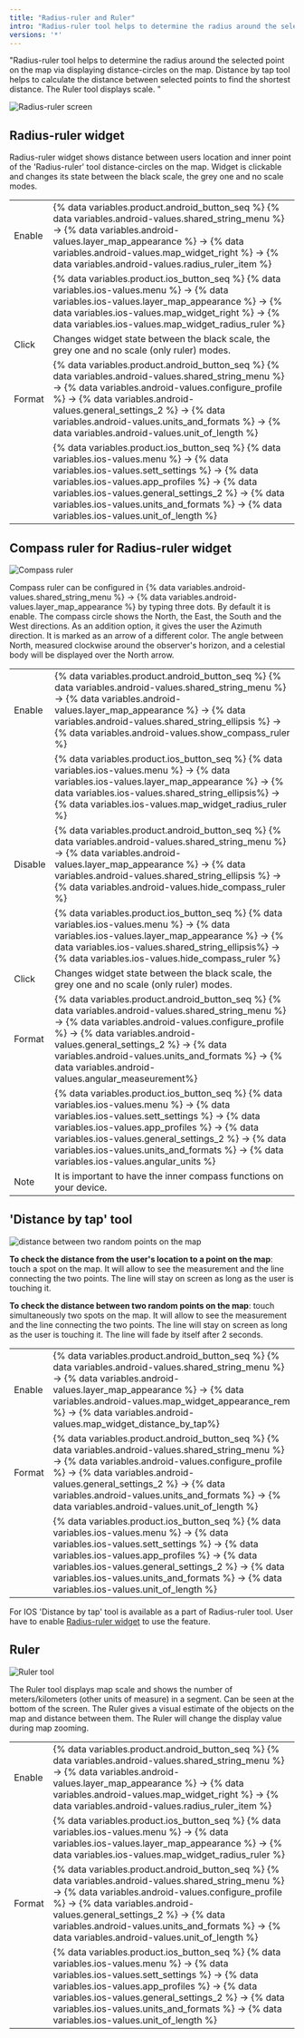 ```yaml
---
title: "Radius-ruler and Ruler"
intro: "Radius-ruler tool helps to determine the radius around the selected point on the map via displaying distance-circles on the map. The Ruler tool displays scale. "
versions: '*'
---
```

"Radius-ruler tool helps to determine the radius around the selected point on the map via displaying distance-circles on the map.
Distance by tap tool helps to calculate the distance between selected points to find the shortest distance. The Ruler tool displays scale. "

![Radius-ruler screen](/assets/images/widgets/radius_ruler_screen.png)

## Radius-ruler widget
Radius-ruler widget shows distance between users location and inner point of the 'Radius-ruler' tool distance-circles on the map. Widget is clickable and changes its state between the black scale, the grey one and no scale modes.

| | |
|------------|------------|
| Enable | {% data variables.product.android_button_seq %} {% data variables.android-values.shared_string_menu %} → {% data variables.android-values.layer_map_appearance %} → {% data variables.android-values.map_widget_right %} → {% data variables.android-values.radius_ruler_item %}   |
|  | {% data variables.product.ios_button_seq %} {% data variables.ios-values.menu %} → {% data variables.ios-values.layer_map_appearance %}   → {% data variables.ios-values.map_widget_right %} → {% data variables.ios-values.map_widget_radius_ruler %} |
| Click | Сhanges widget state between the black scale, the grey one and no scale (only ruler) modes. |
| Format | {% data variables.product.android_button_seq %} {% data variables.android-values.shared_string_menu %} → {% data variables.android-values.configure_profile %} → {% data variables.android-values.general_settings_2 %} → {% data variables.android-values.units_and_formats %} → {% data variables.android-values.unit_of_length %} |
|   | {% data variables.product.ios_button_seq %} {% data variables.ios-values.menu %} → {% data variables.ios-values.sett_settings %} → {% data variables.ios-values.app_profiles %} → {% data variables.ios-values.general_settings_2 %} → {% data variables.ios-values.units_and_formats %} → {% data variables.ios-values.unit_of_length %}   |

## Compass ruler for Radius-ruler widget

![Compass ruler](/assets/images/widgets/compass_ruler.png)

Compass ruler can be configured in {% data variables.android-values.shared_string_menu %} → {% data variables.android-values.layer_map_appearance %} by typing three dots. By default it is enable.
The compass circle shows the North, the East, the South and the West directions.
As an addition option, it gives the user the Azimuth direction. It is marked as an arrow of a different color. The angle between North, measured clockwise around the observer's horizon, and a celestial body will be displayed over the North arrow.

| | |
|------------|------------|
| Enable | {% data variables.product.android_button_seq %} {% data variables.android-values.shared_string_menu %} → {% data variables.android-values.layer_map_appearance %} → {% data variables.android-values.shared_string_ellipsis %} → {% data variables.android-values.show_compass_ruler %}   |
|  | {% data variables.product.ios_button_seq %} {% data variables.ios-values.menu %} → {% data variables.ios-values.layer_map_appearance %}   → {% data variables.ios-values.shared_string_ellipsis%} → {% data variables.ios-values.map_widget_radius_ruler %} |
| Disable  |  {% data variables.product.android_button_seq %} {% data variables.android-values.shared_string_menu %} → {% data variables.android-values.layer_map_appearance %} → {% data variables.android-values.shared_string_ellipsis %} → {% data variables.android-values.hide_compass_ruler %}  |
|   | {% data variables.product.ios_button_seq %} {% data variables.ios-values.menu %} → {% data variables.ios-values.layer_map_appearance %}   → {% data variables.ios-values.shared_string_ellipsis%} → {% data variables.ios-values.hide_compass_ruler %}  |
| Click | Сhanges widget state between the black scale, the grey one and no scale (only ruler) modes. |
| Format | {% data variables.product.android_button_seq %} {% data variables.android-values.shared_string_menu %} → {% data variables.android-values.configure_profile %} → {% data variables.android-values.general_settings_2 %} → {% data variables.android-values.units_and_formats %} → {% data variables.android-values.angular_measeurement%} |
|   | {% data variables.product.ios_button_seq %} {% data variables.ios-values.menu %} → {% data variables.ios-values.sett_settings %} → {% data variables.ios-values.app_profiles %} → {% data variables.ios-values.general_settings_2 %} → {% data variables.ios-values.units_and_formats %} → {% data variables.ios-values.angular_units %}   |
| Note   |  It is important to have the inner compass functions on your device. |


## 'Distance by tap' tool

![distance between two random points on the map](/assets/images/widgets/distance_between_two_random_points.png)

**To check the distance from the user's location to a point on the map**: touch a spot on the map. It will allow to see the measurement and the line connecting the two points. The line will stay on screen as long as the user is touching it.

**To check the distance between two random points on the map**: touch simultaneously two spots on the map. It will allow to see the measurement and the line connecting the two points. The line will stay on screen as long as the user is touching it.
The line will fade by itself after 2 seconds.

| | |
|------------|------------|
| Enable | {% data variables.product.android_button_seq %} {% data variables.android-values.shared_string_menu %} → {% data variables.android-values.layer_map_appearance %} → {% data variables.android-values.map_widget_appearance_rem %} → {% data variables.android-values.map_widget_distance_by_tap%}   |
| Format | {% data variables.product.android_button_seq %} {% data variables.android-values.shared_string_menu %} → {% data variables.android-values.configure_profile %} → {% data variables.android-values.general_settings_2 %} → {% data variables.android-values.units_and_formats %} → {% data variables.android-values.unit_of_length %} |
|   | {% data variables.product.ios_button_seq %} {% data variables.ios-values.menu %} → {% data variables.ios-values.sett_settings %} → {% data variables.ios-values.app_profiles %} → {% data variables.ios-values.general_settings_2 %} → {% data variables.ios-values.units_and_formats %} → {% data variables.ios-values.unit_of_length %}   |


For IOS 'Distance by tap' tool is available as a part of Radius-ruler tool. User have to enable [Radius-ruler widget](https://docs.osmand.net/en/main@latest/osmand/widgets/radius-ruler#radius-ruler-widget) to use the feature.

## Ruler

![Ruler tool](/assets/images/widgets/ruler_tool_map.png)

The Ruler tool displays map scale and shows the number of meters/kilometers (other units of measure) in a segment. Can be seen at the bottom of the screen.
The Ruler gives a visual estimate of the objects on the map and distance between them. The Ruler will change the display value during map zooming.

| | |
|------------|------------|
| Enable | {% data variables.product.android_button_seq %} {% data variables.android-values.shared_string_menu %} → {% data variables.android-values.layer_map_appearance %} → {% data variables.android-values.map_widget_right %} → {% data variables.android-values.radius_ruler_item %}   |
|  | {% data variables.product.ios_button_seq %} {% data variables.ios-values.menu %} → {% data variables.ios-values.layer_map_appearance %} → {% data variables.ios-values.map_widget_radius_ruler %} |
| Format | {% data variables.product.android_button_seq %} {% data variables.android-values.shared_string_menu %} → {% data variables.android-values.configure_profile %} → {% data variables.android-values.general_settings_2 %} → {% data variables.android-values.units_and_formats %} → {% data variables.android-values.unit_of_length %} |
|   |  {% data variables.product.ios_button_seq %} {% data variables.ios-values.menu %} → {% data variables.ios-values.sett_settings %} → {% data variables.ios-values.app_profiles %} → {% data variables.ios-values.general_settings_2 %} → {% data variables.ios-values.units_and_formats %} → {% data variables.ios-values.unit_of_length %} |
